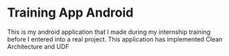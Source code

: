 # Training App Android

This is my android application that I made during my internship training before I entered into a real project. This application has implemented Clean Architecture and UDF

